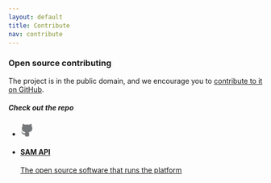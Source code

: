 ```yaml
---
layout: default
title: Contribute
nav: contribute
---
```

### Open source contributing

The project is in the public domain, and we encourage you to [contribute to it on GitHub](https://github.com/GSA/sam_api).

##### Check out the repo

<ul class="repo-list no-padding">
  <li class="list-icon">
    <p class="image-wrap">
      <img src="../static/img/octocat.png" width="25px" title="Github">
    </p>
  </li>
  <li>
    <a href="https://github.com/GSA/sam_api">
      <h4>SAM API</h4>
      <p>The open source software that runs the platform</p>
    </a>
  </li>
</ul>
<body id="contribute"></body>
